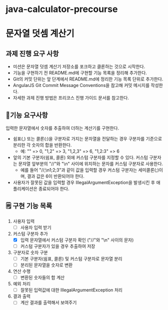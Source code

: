 # java-calculator-precourse

# 문자열 덧셈 계산기
## 과제 진행 요구 사항
- 미션은 문자열 덧셈 계산기 저장소를 포크하고 클론하는 것으로 시작한다.
- 기능을 구현하기 전 README.md에 구현할 기능 목록을 정리해 추가한다.
- Git의 커밋 단위는 앞 단계에서 README.md에 정리한 기능 목록 단위로 추가한다.
- AngularJS Git Commit Message Conventions을 참고해 커밋 메시지를 작성한다.
- 자세한 과제 진행 방법은 프리코스 진행 가이드 문서를 참고한다.
## 🎯기능 요구사항
입력한 문자열에서 숫자를 추출하여 더하는 계산기를 구현한다.

- 쉼표(,) 또는 콜론(:)을 구분자로 가지는 문자열을 전달하는 경우 구분자를 기준으로 분리한 각 숫자의 합을 반환한다.
  - 예: "" => 0, "1,2" => 3, "1,2,3" => 6, "1,2:3" => 6
- 앞의 기본 구분자(쉼표, 콜론) 외에 커스텀 구분자를 지정할 수 있다. 커스텀 구분자는 문자열 앞부분의 "//"와 "\n" 사이에 위치하는 문자를 커스텀 구분자로 사용한다.
  - 예를 들어 "//;\n1;2;3"과 같이 값을 입력할 경우 커스텀 구분자는 세미콜론(;)이며, 결과 값은 6이 반환되어야 한다.
- 사용자가 잘못된 값을 입력할 경우 IllegalArgumentException을 발생시킨 후 애플리케이션은 종료되어야 한다.

## 🗒 구현 기능 목록 
1. 사용자 입력
   - [ ] 사용자 입력 받기
2. 커스텀 구분자 추가
   - [x] 입력 문자열에서 커스텀 구분자 확인 ("//"와 "\n" 사이의 문자)
   - [ ] 커스텀 구분자가 있을 경우 추출하여 저장
3. 구분자로 숫자 구분
   - [ ] 기본 구분자(쉼표, 콜론) 및 커스텀 구분자로 문자열 분리
   - [ ] 분리된 문자열을 숫자로 변환
4. 연산 수행
   - [ ] 변환된 숫자들의 합 계산
5. 예외 처리
   - [ ] 잘못된 입력값에 대한 IllegalArgumentException 처리
6. 결과 출력
   - [ ] 계산 결과를 출력해서 보여주기
